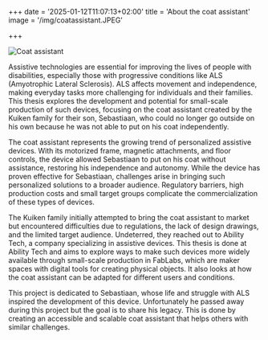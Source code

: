 +++
date = '2025-01-12T11:07:13+02:00'
title = 'About the coat assistant'
image = '/img/coatassistant.JPEG'

+++

![Coat assistant](/img/coatassistant.JPEG)

Assistive technologies are essential for improving the lives of people with disabilities, especially those with progressive conditions like ALS (Amyotrophic Lateral Sclerosis). ALS affects movement and independence, making everyday tasks more challenging for individuals and their families. This thesis explores the development and potential for small-scale production of such devices, focusing on the coat assistant created by the Kuiken family for their son, Sebastiaan, who could no longer go outside on his own because he was not able to put on his coat independently.

The coat assistant represents the growing trend of personalized assistive devices. With its motorized frame, magnetic attachments, and floor controls, the device allowed Sebastiaan to put on his coat without assistance, restoring his independence and autonomy. While the device has proven effective for Sebastiaan, challenges arise in bringing such personalized solutions to a broader audience. Regulatory barriers, high production costs and small target groups complicate the commercialization of these types of devices.

The Kuiken family initially attempted to bring the coat assistant to market but encountered difficulties due to regulations, the lack of design drawings, and the limited target audience. Undeterred, they reached out to Ability Tech, a company specializing in assistive devices. This thesis is done at Ability Tech and aims to explore ways to make such devices more widely available through small-scale production in FabLabs, which are maker spaces with digital tools for creating physical objects. It also looks at how the coat assistant can be adapted for different users and conditions.

This project is dedicated to Sebastiaan, whose life and struggle with ALS inspired the development of this device. Unfortunately he passed away during this project but the goal is to share his legacy. This is done by creating an accessible and scalable coat assistant that helps others with similar challenges.


